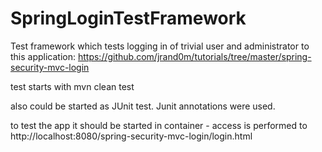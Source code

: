 # SpringLoginTestFramework

Test framework which tests logging in of trivial user and administrator to this application: 
https://github.com/jrand0m/tutorials/tree/master/spring-security-mvc-login

test starts with mvn clean test

also could be started as JUnit test. Junit annotations were used.

to test the app it should be started in container - access is performed to http://localhost:8080/spring-security-mvc-login/login.html
